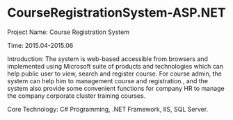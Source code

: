 # CourseRegistrationSystem-ASP.NET

Project Name: Course Registration System

Time: 2015.04-2015.06

Introduction: The system is web-based accessible from browsers and implemented using Microsoft suite of products and technologies which can help public user to view, search and register course. For course admin, the system can help him to management course and registration., and the system also provide some convenient functions for company HR to manage the company corporate cluster training courses.

Core Technology: C# Programming, .NET Framework, IIS, SQL Server.
